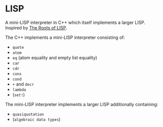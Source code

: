# LISP

A mini-LISP interpreter in C++ which itself implements a larger LISP.
Inspired by [The Roots of LISP](http://languagelog.ldc.upenn.edu/myl/llog/jmc.pdf).

The C++ implements a mini-LISP interpreter consisting of:
* `quote`
* `atom`
* `eq` (atom equality and empty list equality)
* `car`
* `cdr`
* `cons`
* `cond`
* `+` and `decr`
* `lambda`
* (`set!`)

The mini-LISP interpreter implements a larger LISP additionally containing:
* `quasiquotation`
* (`algebraic data types`)
